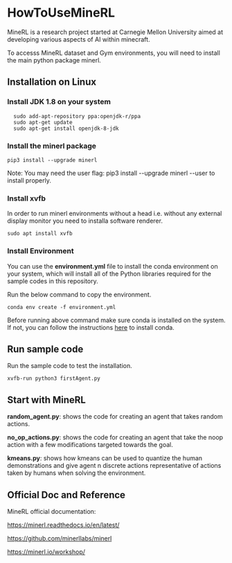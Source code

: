 # HowToUseMineRL

MineRL is a research project started at Carnegie Mellon University aimed at developing various aspects of AI within minecraft.

To accesss MineRL dataset and Gym environments, you will need to install the main python package minerl.

## Installation on Linux

### Install JDK 1.8 on your system

  ```
    sudo add-apt-repository ppa:openjdk-r/ppa
    sudo apt-get update
    sudo apt-get install openjdk-8-jdk
  ```

### Install the minerl package
```
pip3 install --upgrade minerl
```
Note: You may need the user flag: pip3 install --upgrade minerl --user to install properly.

### Install xvfb

In order to run minerl environments without a head i.e. without any external display monitor you need to installa software renderer.

```
sudo apt install xvfb
```

### Install Environment ###
You can use the **environment.yml** file to install the conda environment on your system, which will install all of the Python libraries required for the sample codes in this repository.

Run the below command to copy the environment. 
```
conda env create -f environment.yml
```
Before running above command make sure conda is installed on the system. If not, you can follow the instructions [here](https://phoenixnap.com/kb/how-to-install-anaconda-ubuntu-18-04-or-20-04) to install conda.

## Run sample code

Run the sample code to test the installation.
```
xvfb-run python3 firstAgent.py
```

## Start with MineRL ##
**random_agent.py**: shows the code for creating an agent that takes random actions.

**no_op_actions.py**: shows the code for creating an agent that take the noop action with a few modifications targeted towards the goal.

**kmeans.py**: shows how kmeans can be used to quantize the human demonstrations and give agent n discrete actions representative of actions taken by humans when solving the environment.

## Official Doc and Reference

MineRL official documentation: 

https://minerl.readthedocs.io/en/latest/

https://github.com/minerllabs/minerl

https://minerl.io/workshop/






